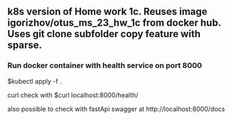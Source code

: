 ## k8s version of Home work 1c. Reuses image igorizhov/otus_ms_23_hw_1c from docker hub. Uses git clone subfolder copy feature with sparse.

### Run docker container with health service on port 8000
$kubectl apply -f .

curl check with $curl localhost:8000/health/

also possible to check with fastApi swagger at http://localhost:8000/docs 
